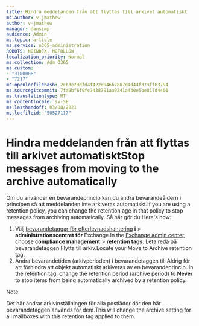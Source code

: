 ```yaml
---
title: Hindra meddelanden från att flyttas till arkivet automatiskt
ms.author: v-jmathew
author: v-jmathew
manager: dansimp
audience: Admin
ms.topic: article
ms.service: o365-administration
ROBOTS: NOINDEX, NOFOLLOW
localization_priority: Normal
ms.collection: Adm_O365
ms.custom:
- "3100008"
- "7217"
ms.openlocfilehash: 2cb3e29dfd4f422e946b7887d4d44f373ff03794
ms.sourcegitcommit: 7fa9bf6f9fc7438791aa9241a440e5be817d4401
ms.translationtype: MT
ms.contentlocale: sv-SE
ms.lasthandoff: 03/08/2021
ms.locfileid: "50527117"
---
```

# <a name="stop-messages-from-moving-to-the-archive-automatically"></a><span data-ttu-id="17eaf-102">Hindra meddelanden från att flyttas till arkivet automatiskt</span><span class="sxs-lookup"><span data-stu-id="17eaf-102">Stop messages from moving to the archive automatically</span></span>

<span data-ttu-id="17eaf-103">Om du använder en bevarandeprincip kan du ändra bevarandeåldern i principen så att meddelanden inte arkiveras automatiskt.</span><span class="sxs-lookup"><span data-stu-id="17eaf-103">If you are using a retention policy, you can change the retention age in that policy to stop messages from archiving automatically.</span></span> <span data-ttu-id="17eaf-104">Så här gör du:</span><span class="sxs-lookup"><span data-stu-id="17eaf-104">Here's how:</span></span>

1. <span data-ttu-id="17eaf-105">Välj [bevarandetaggar för efterlevnadshantering](https://go.microsoft.com/fwlink/?linkid=2059104) **i**  >  **administrationscentret för** Exchange.</span><span class="sxs-lookup"><span data-stu-id="17eaf-105">In the [Exchange admin center](https://go.microsoft.com/fwlink/?linkid=2059104), choose **compliance management** > **retention tags**.</span></span> <span data-ttu-id="17eaf-106">Leta reda på bevarandetaggen Flytta till arkiv.</span><span class="sxs-lookup"><span data-stu-id="17eaf-106">Locate your Move to Archive retention tag.</span></span>
2. <span data-ttu-id="17eaf-107">Ändra bevarandetiden (arkivperioden) i bevarandetaggen till Aldrig för att förhindra att objekt automatiskt arkiveras av en bevarandeprincip. </span><span class="sxs-lookup"><span data-stu-id="17eaf-107">In the retention tag, change the retention period (archive period) to **Never** to stop items from being automatically archived by a retention policy.</span></span>

> [!NOTE]
> <span data-ttu-id="17eaf-108">Det här ändrar arkivinställningen för alla postlådor där den här bevarandetaggen används för dem.</span><span class="sxs-lookup"><span data-stu-id="17eaf-108">This will change the archive setting for all mailboxes with this retention tag applied to them.</span></span>
